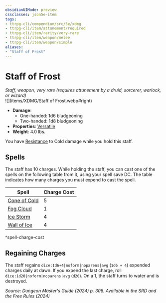 ```yaml
---
obsidianUIMode: preview
cssclasses: json5e-item
tags:
- ttrpg-cli/compendium/src/5e/xdmg
- ttrpg-cli/item/attunement/required
- ttrpg-cli/item/rarity/very-rare
- ttrpg-cli/item/weapon/melee
- ttrpg-cli/item/weapon/simple
aliases: 
- "Staff of Frost"
---
```

# Staff of Frost
*Staff, weapon, very rare (requires attunement by a druid, sorcerer, warlock, or wizard)*  
![](items/XDMG/Staff of Frost.webp#right)

- **Damage**:
  - One-handed: 1d6 bludgeoning
  - Two-handed: 1d8 bludgeoning
- **Properties**: [Versatile](/3-Mechanics/CLI/item-properties.md#Versatile)
- **Weight**: 4.0 lbs.

You have [Resistance](/3-Mechanics/CLI/variant-rules/resistance-xphb.md) to Cold damage while you hold this staff.

## Spells

The staff has 10 charges. While holding the staff, you can cast one of the spells on the following table from it, using your spell save DC. The table indicates how many charges you must expend to cast the spell.

| Spell | Charge Cost |
|-------|-------------|
| [Cone of Cold](/3-Mechanics/CLI/spells/cone-of-cold-xphb.md) | 5 |
| [Fog Cloud](/3-Mechanics/CLI/spells/fog-cloud-xphb.md) | 1 |
| [Ice Storm](/3-Mechanics/CLI/spells/ice-storm-xphb.md) | 4 |
| [Wall of Ice](/3-Mechanics/CLI/spells/wall-of-ice-xphb.md) | 4 |
^spell-charge-cost

## Regaining Charges

The staff regains `dice:1d6+4|noform|noparens|avg` (`1d6 + 4`) expended charges daily at dawn. If you expend the last charge, roll `dice:1d20|noform|noparens|avg` (`d20`). On a 1, the staff turns to water and is destroyed.

*Source: Dungeon Master's Guide (2024) p. 308. Available in the <span title='Systems Reference Document (5.2)'>SRD</span> and the Free Rules (2024)*